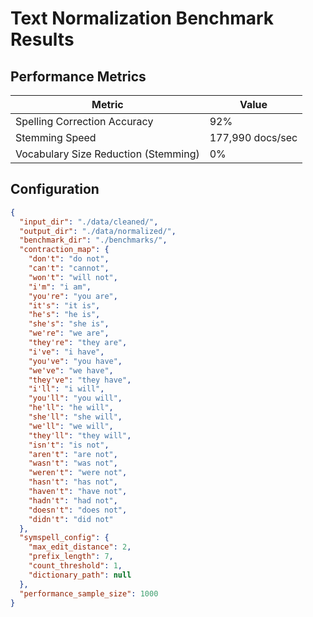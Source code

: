 # Text Normalization Benchmark Results
## Performance Metrics
| Metric | Value |
|--------|-------|
| Spelling Correction Accuracy | 92% |
| Stemming Speed | 177,990 docs/sec |
| Vocabulary Size Reduction (Stemming) | 0% |

## Configuration
```json
{
  "input_dir": "./data/cleaned/",
  "output_dir": "./data/normalized/",
  "benchmark_dir": "./benchmarks/",
  "contraction_map": {
    "don't": "do not",
    "can't": "cannot",
    "won't": "will not",
    "i'm": "i am",
    "you're": "you are",
    "it's": "it is",
    "he's": "he is",
    "she's": "she is",
    "we're": "we are",
    "they're": "they are",
    "i've": "i have",
    "you've": "you have",
    "we've": "we have",
    "they've": "they have",
    "i'll": "i will",
    "you'll": "you will",
    "he'll": "he will",
    "she'll": "she will",
    "we'll": "we will",
    "they'll": "they will",
    "isn't": "is not",
    "aren't": "are not",
    "wasn't": "was not",
    "weren't": "were not",
    "hasn't": "has not",
    "haven't": "have not",
    "hadn't": "had not",
    "doesn't": "does not",
    "didn't": "did not"
  },
  "symspell_config": {
    "max_edit_distance": 2,
    "prefix_length": 7,
    "count_threshold": 1,
    "dictionary_path": null
  },
  "performance_sample_size": 1000
}
